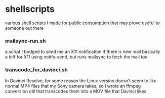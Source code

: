 # shellscripts
various shell scripts I made for public consumption that may prove useful to someone out there

### mailsync-run.sh 
a script I bodged to send me an X11 notification if there is new mail
basically a biff for X11 using notify-send, but runs mailsync to fetch the
mail too

### transcode_for_davinci.sh
In Davinci Resolve, for some reason the Linux version doesn't seem to like normal MP4 files that my Sony camera takes, so I wrote an ffmpeg conversion util that transcodes them into a MOV file that Davinci likes.

